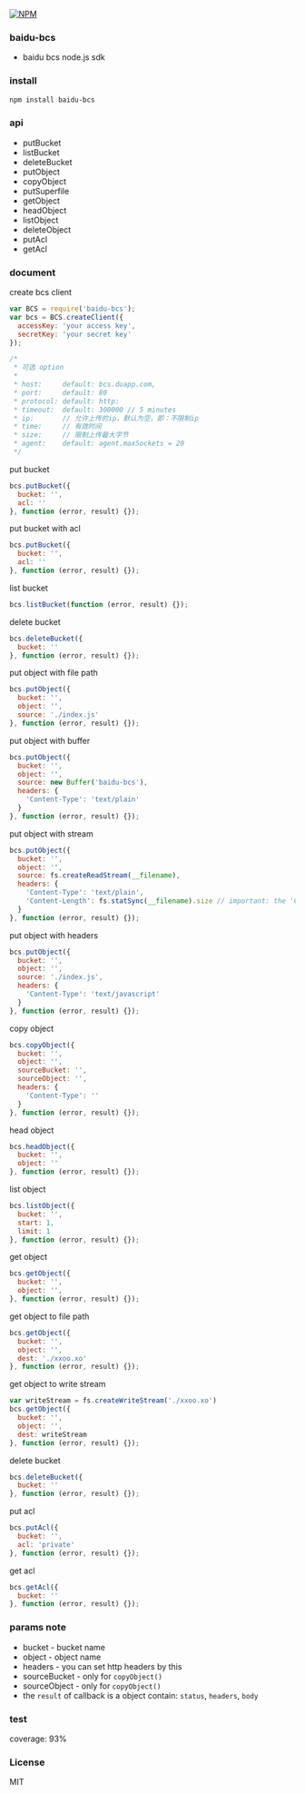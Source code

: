 [![NPM](https://nodei.co/npm/baidu-bcs.png?downloads=true)](https://nodei.co/npm/baidu-bcs/)

### baidu-bcs
* baidu bcs node.js sdk

### install
```bash
npm install baidu-bcs
```

### api
* putBucket
* listBucket
* deleteBucket
* putObject
* copyObject
* putSuperfile
* getObject
* headObject
* listObject
* deleteObject
* putAcl
* getAcl

### document

create bcs client
```js
var BCS = require('baidu-bcs');
var bcs = BCS.createClient({
  accessKey: 'your access key',
  secretKey: 'your secret key'
});

/*
 * 可选 option
 *
 * host:     default: bcs.duapp.com,
 * port:     default: 80
 * protocol: default: http:
 * timeout:  default: 300000 // 5 minutes
 * ip:       // 允许上传的ip，默认为空，即：不限制ip
 * time:     // 有效时间
 * size:     // 限制上传最大字节
 * agent:    default: agent.maxSockets = 20
 */
```

put bucket
```js
bcs.putBucket({
  bucket: '',
  acl: ''
}, function (error, result) {});
```

put bucket with acl
```js
bcs.putBucket({
  bucket: '',
  acl: ''
}, function (error, result) {});
```

list bucket
```js
bcs.listBucket(function (error, result) {});
```

delete bucket
```js
bcs.deleteBucket({
  bucket: ''
}, function (error, result) {});
```

put object with file path
```js
bcs.putObject({
  bucket: '',
  object: '',
  source: './index.js'
}, function (error, result) {});
```


put object with buffer
```js
bcs.putObject({
  bucket: '',
  object: '',
  source: new Buffer('baidu-bcs'),
  headers: {
    'Content-Type': 'text/plain'
  }
}, function (error, result) {});
```

put object with stream
```js
bcs.putObject({
  bucket: '',
  object: '',
  source: fs.createReadStream(__filename),
  headers: {
    'Content-Type': 'text/plain',
    'Content-Length': fs.statSync(__filename).size // important: the 'Content-Type' is must
  }
}, function (error, result) {});
```

put object with headers
```js
bcs.putObject({
  bucket: '',
  object: '',
  source: './index.js',
  headers: {
    'Content-Type': 'text/javascript'
  }
}, function (error, result) {});
```

copy object
```js
bcs.copyObject({
  bucket: '',
  object: '',
  sourceBucket: '',
  sourceObject: '',
  headers: {
    'Content-Type': ''
  }
}, function (error, result) {});
```

head object
```js
bcs.headObject({
  bucket: '',
  object: ''
}, function (error, result) {});
```

list object
```js
bcs.listObject({
  bucket: '',
  start: 1,
  limit: 1
}, function (error, result) {});
```

get object
```js
bcs.getObject({
  bucket: '',
  object: '',
}, function (error, result) {});
```

get object to file path
```js
bcs.getObject({
  bucket: '',
  object: '',
  dest: './xxoo.xo'
}, function (error, result) {});
```

get object to write stream
```js
var writeStream = fs.createWriteStream('./xxoo.xo')
bcs.getObject({
  bucket: '',
  object: '',
  dest: writeStream
}, function (error, result) {});
```

delete bucket
```js
bcs.deleteBucket({
  bucket: ''
}, function (error, result) {});
```

put acl
```js
bcs.putAcl({
  bucket: '',
  acl: 'private'
}, function (error, result) {});
```

get acl
```js
bcs.getAcl({
  bucket: ''
}, function (error, result) {});
```

### params note
* bucket - bucket name
* object - object name
* headers - you can set http headers by this
* sourceBucket - only for `copyObject()`
* sourceObject - only for `copyObject()`
* the `result` of callback is a object contain: `status`, `headers`, `body`

### test
coverage: 93%

### License
MIT
